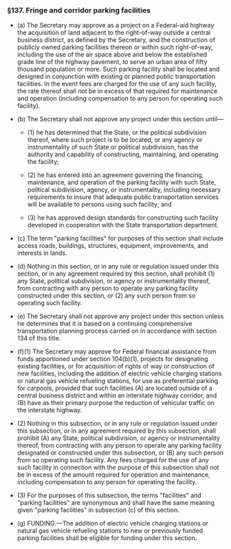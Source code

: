 ### §137. Fringe and corridor parking facilities
* (a) The Secretary may approve as a project on a Federal-aid highway the acquisition of land adjacent to the right-of-way outside a central business district, as defined by the Secretary, and the construction of publicly owned parking facilities thereon or within such right-of-way, including the use of the air space above and below the established grade line of the highway pavement, to serve an urban area of fifty thousand population or more. Such parking facility shall be located and designed in conjunction with existing or planned public transportation facilities. In the event fees are charged for the use of any such facility, the rate thereof shall not be in excess of that required for maintenance and operation (including compensation to any person for operating such facility).

* (b) The Secretary shall not approve any project under this section until—

  * (1) he has determined that the State, or the political subdivision thereof, where such project is to be located, or any agency or instrumentality of such State or political subdivision, has the authority and capability of constructing, maintaining, and operating the facility;

  * (2) he has entered into an agreement governing the financing, maintenance, and operation of the parking facility with such State, political subdivision, agency, or instrumentality, including necessary requirements to insure that adequate public transportation services will be available to persons using such facility; and

  * (3) he has approved design standards for constructing such facility developed in cooperation with the State transportation department.


* (c) The term "parking facilities" for purposes of this section shall include access roads, buildings, structures, equipment, improvements, and interests in lands.

* (d) Nothing in this section, or in any rule or regulation issued under this section, or in any agreement required by this section, shall prohibit (1) any State, political subdivision, or agency or instrumentality thereof, from contracting with any person to operate any parking facility constructed under this section, or (2) any such person from so operating such facility.

* (e) The Secretary shall not approve any project under this section unless he determines that it is based on a continuing comprehensive transportation planning process carried on in accordance with section 134 of this title.

* (f)(1) The Secretary may approve for Federal financial assistance from funds apportioned under section 104(b)(1), projects for designating existing facilities, or for acquisition of rights of way or construction of new facilities, including the addition of electric vehicle charging stations or natural gas vehicle refueling stations, for use as preferential parking for carpools, provided that such facilities (A) are located outside of a central business district and within an interstate highway corridor, and (B) have as their primary purpose the reduction of vehicular traffic on the interstate highway.

* (2) Nothing in this subsection, or in any rule or regulation issued under this subsection, or in any agreement required by this subsection, shall prohibit (A) any State, political subdivision, or agency or instrumentality thereof, from contracting with any person to operate any parking facility designated or constructed under this subsection, or (B) any such person from so operating such facility. Any fees charged for the use of any such facility in connection with the purpose of this subsection shall not be in excess of the amount required for operation and maintenance, including compensation to any person for operating the facility.

* (3) For the purposes of this subsection, the terms "facilities" and "parking facilities" are synonymous and shall have the same meaning given "parking facilities" in subsection (c) of this section.

* (g) FUNDING.—The addition of electric vehicle charging stations or natural gas vehicle refueling stations to new or previously funded parking facilities shall be eligible for funding under this section.